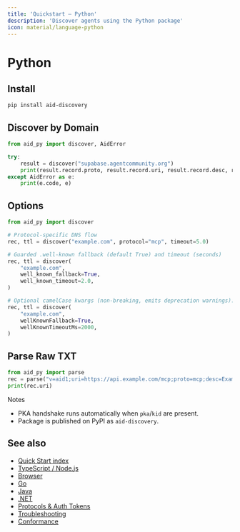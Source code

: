 ```yaml
---
title: 'Quickstart — Python'
description: 'Discover agents using the Python package'
icon: material/language-python
---
```


# Python

## Install

```bash
pip install aid-discovery
```

## Discover by Domain

```python
from aid_py import discover, AidError

try:
    result = discover("supabase.agentcommunity.org")
    print(result.record.proto, result.record.uri, result.record.desc, result.ttl)
except AidError as e:
    print(e.code, e)
```

## Options

```python
from aid_py import discover

# Protocol-specific DNS flow
rec, ttl = discover("example.com", protocol="mcp", timeout=5.0)

# Guarded .well-known fallback (default True) and timeout (seconds)
rec, ttl = discover(
    "example.com",
    well_known_fallback=True,
    well_known_timeout=2.0,
)

# Optional camelCase kwargs (non-breaking, emits deprecation warnings):
rec, ttl = discover(
    "example.com",
    wellKnownFallback=True,
    wellKnownTimeoutMs=2000,
)
```

## Parse Raw TXT

```python
from aid_py import parse
rec = parse("v=aid1;uri=https://api.example.com/mcp;proto=mcp;desc=Example")
print(rec.uri)
```

Notes

- PKA handshake runs automatically when `pka`/`kid` are present.
- Package is published on PyPI as `aid-discovery`.

## See also

- [Quick Start index](./index.md)
- [TypeScript / Node.js](./quickstart_ts.md)
- [Browser](./quickstart_browser.md)
- [Go](./quickstart_go.md)
- [Java](./quickstart_java.md)
- [.NET](./quickstart_dotnet.md)
- [Protocols & Auth Tokens](../Reference/protocols.md)
- [Troubleshooting](../Reference/troubleshooting.md)
- [Conformance](../Reference/conformance.md)
